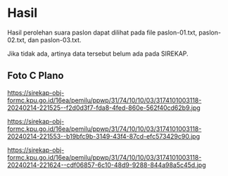 # Hasil

Hasil perolehan suara paslon dapat dilihat pada file paslon-01.txt, paslon-02.txt, dan paslon-03.txt.

Jika tidak ada, artinya data tersebut belum ada pada SIREKAP.

## Foto C Plano

https://sirekap-obj-formc.kpu.go.id/16ea/pemilu/ppwp/31/74/10/10/03/3174101003118-20240214-221525--f2d0d3f7-fda8-4fed-860e-562f40cd62b9.jpg

https://sirekap-obj-formc.kpu.go.id/16ea/pemilu/ppwp/31/74/10/10/03/3174101003118-20240214-221553--b19bfc9b-3149-43f4-87cd-efc573429c90.jpg

https://sirekap-obj-formc.kpu.go.id/16ea/pemilu/ppwp/31/74/10/10/03/3174101003118-20240214-221624--cdf06857-6c10-48d9-9288-844a98a5c45d.jpg
